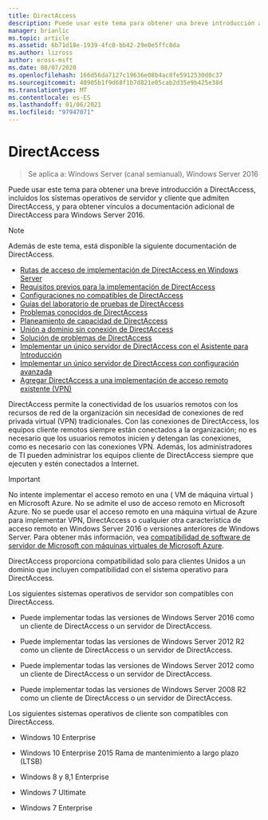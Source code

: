 ```yaml
---
title: DirectAccess
description: Puede usar este tema para obtener una breve introducción a DirectAccess en Windows Server 2016.
manager: brianlic
ms.topic: article
ms.assetid: 6b71d18e-1939-4fc0-bb42-29e0e5ffc8da
ms.author: lizross
author: eross-msft
ms.date: 08/07/2020
ms.openlocfilehash: 166d56da7127c19636e08b4ac8fe5912530d0c37
ms.sourcegitcommit: 40905b1f9d68f1b7d821e05cab2d35e9b425e38d
ms.translationtype: MT
ms.contentlocale: es-ES
ms.lasthandoff: 01/06/2021
ms.locfileid: "97947071"
---
```

# <a name="directaccess"></a>DirectAccess

>Se aplica a: Windows Server (canal semianual), Windows Server 2016

Puede usar este tema para obtener una breve introducción a DirectAccess, incluidos los sistemas operativos de servidor y cliente que admiten DirectAccess, y para obtener vínculos a documentación adicional de DirectAccess para Windows Server 2016.

> [!NOTE]
> Además de este tema, está disponible la siguiente documentación de DirectAccess.
>
> -   [Rutas de acceso de implementación de DirectAccess en Windows Server](DirectAccess-Deployment-Paths-in-Windows-Server.md)
> -   [Requisitos previos para la implementación de DirectAccess](Prerequisites-for-Deploying-DirectAccess.md)
> -   [Configuraciones no compatibles de DirectAccess](DirectAccess-Unsupported-Configurations.md)
> -   [Guías del laboratorio de pruebas de DirectAccess](DirectAccess-Test-Lab-Guides.md)
> -   [Problemas conocidos de DirectAccess](DirectAccess-Known-Issues.md)
> -   [Planeamiento de capacidad de DirectAccess](DirectAccess-Capacity-Planning.md)
> -   [Unión a dominio sin conexión de DirectAccess](DirectAccess-Offline-Domain-Join.md)
> -   [Solución de problemas de DirectAccess](Troubleshooting-DirectAccess.md)
> -   [Implementar un único servidor de DirectAccess con el Asistente para Introducción](single-server-wizard/Deploy-a-Single-DirectAccess-Server-Using-the-Getting-Started-Wizard.md)
> -   [Implementar un único servidor de DirectAccess con configuración avanzada](single-server-advanced/Deploy-a-Single-DirectAccess-Server-with-Advanced-Settings.md)
> -   [Agregar DirectAccess a una implementación de acceso remoto existente (VPN)](add-to-existing-vpn/Add-DirectAccess-to-an-Existing-Remote-Access-VPN-Deployment.md)

DirectAccess permite la conectividad de los usuarios remotos con los recursos de red de la organización sin necesidad de conexiones de red privada virtual (VPN) tradicionales. Con las conexiones de DirectAccess, los equipos cliente remotos siempre están conectados a la organización; no es necesario que los usuarios remotos inicien y detengan las conexiones, como es necesario con las conexiones VPN. Además, los administradores de TI pueden administrar los equipos cliente de DirectAccess siempre que ejecuten y estén conectados a Internet.

>[!IMPORTANT]
>No intente implementar el acceso remoto en una \( VM de máquina virtual \) en Microsoft Azure. No se admite el uso de acceso remoto en Microsoft Azure. No se puede usar el acceso remoto en una máquina virtual de Azure para implementar VPN, DirectAccess o cualquier otra característica de acceso remoto en Windows Server 2016 o versiones anteriores de Windows Server. Para obtener más información, vea [compatibilidad de software de servidor de Microsoft con máquinas virtuales de Microsoft Azure](https://support.microsoft.com/help/2721672/microsoft-server-software-support-for-microsoft-azure-virtual-machines).

DirectAccess proporciona compatibilidad solo para clientes Unidos a un dominio que incluyen compatibilidad con el sistema operativo para DirectAccess.

Los siguientes sistemas operativos de servidor son compatibles con DirectAccess.

-   Puede implementar todas las versiones de Windows Server 2016 como un cliente de DirectAccess o un servidor de DirectAccess.

-   Puede implementar todas las versiones de Windows Server 2012 R2 como un cliente de DirectAccess o un servidor de DirectAccess.

-   Puede implementar todas las versiones de Windows Server 2012 como un cliente de DirectAccess o un servidor de DirectAccess.

-   Puede implementar todas las versiones de Windows Server 2008 R2 como un cliente de DirectAccess o un servidor de DirectAccess.

Los siguientes sistemas operativos de cliente son compatibles con DirectAccess.

-   Windows 10 Enterprise

-   Windows 10 Enterprise 2015 Rama de mantenimiento a largo plazo (LTSB)

-   Windows 8 y 8,1 Enterprise

-   Windows 7 Ultimate

-   Windows 7 Enterprise

